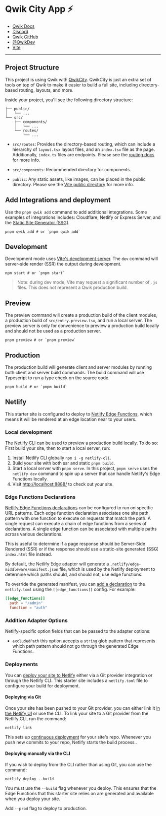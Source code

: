 # Qwik City App ⚡️

- [Qwik Docs](https://qwik.builder.io/)
- [Discord](https://qwik.builder.io/chat)
- [Qwik GitHub](https://github.com/BuilderIO/qwik)
- [@QwikDev](https://twitter.com/QwikDev)
- [Vite](https://vitejs.dev/)

---

## Project Structure

This project is using Qwik with
[QwikCity](https://qwik.builder.io/qwikcity/overview/). QwikCity is just an
extra set of tools on top of Qwik to make it easier to build a full site,
including directory-based routing, layouts, and more.

Inside your project, you'll see the following directory structure:

```
├── public/
│   └── ...
└── src/
    ├── components/
    │   └── ...
    └── routes/
        └── ...
```

- `src/routes`: Provides the directory-based routing, which can include a
  hierarchy of `layout.tsx` layout files, and an `index.tsx` file as the page.
  Additionally, `index.ts` files are endpoints. Please see the
  [routing docs](https://qwik.builder.io/qwikcity/routing/overview/) for more
  info.

- `src/components`: Recommended directory for components.

- `public`: Any static assets, like images, can be placed in the public
  directory. Please see the
  [Vite public directory](https://vitejs.dev/guide/assets.html#the-public-directory)
  for more info.

## Add Integrations and deployment

Use the `pnpm qwik add` command to add additional integrations. Some examples of
integrations includes: Cloudflare, Netlify or Express Server, and the
[Static Site Generator (SSG)](https://qwik.builder.io/qwikcity/guides/static-site-generation/).

```shell
pnpm qwik add # or `pnpm qwik add`
```

## Development

Development mode uses [Vite's development server](https://vitejs.dev/). The
`dev` command will server-side render (SSR) the output during development.

```shell
npm start # or `pnpm start`
```

> Note: during dev mode, Vite may request a significant number of `.js` files.
> This does not represent a Qwik production build.

## Preview

The preview command will create a production build of the client modules, a
production build of `src/entry.preview.tsx`, and run a local server. The preview
server is only for convenience to preview a production build locally and should
not be used as a production server.

```shell
pnpm preview # or `pnpm preview`
```

## Production

The production build will generate client and server modules by running both
client and server build commands. The build command will use Typescript to run a
type check on the source code.

```shell
pnpm build # or `pnpm build`
```

## Netlify

This starter site is configured to deploy to
[Netlify Edge Functions](https://docs.netlify.com/edge-functions/overview/),
which means it will be rendered at an edge location near to your users.

### Local development

The [Netlify CLI](https://docs.netlify.com/cli/get-started/) can be used to
preview a production build locally. To do so: First build your site, then to
start a local server, run:

1. Install Netlify CLI globally `npm i -g netlify-cli`.
2. Build your site with both ssr and static `pnpm build`.
3. Start a local server with `pnpm serve`. In this project, `pnpm serve` uses
   the `netlify dev` command to spin up a server that can handle Netlify's Edge
   Functions locally.
4. Visit [http://localhost:8888/](http://localhost:8888/) to check out your
   site.

### Edge Functions Declarations

[Netlify Edge Functions declarations](https://docs.netlify.com/edge-functions/declarations/)
can be configured to run on specific URL patterns. Each edge function
declaration associates one site path pattern with one function to execute on
requests that match the path. A single request can execute a chain of edge
functions from a series of declarations. A single edge function can be
associated with multiple paths across various declarations.

This is useful to determine if a page response should be Server-Side Rendered
(SSR) or if the response should use a static-site generated (SSG) `index.html`
file instead.

By default, the Netlify Edge adaptor will generate a
`.netlify/edge-middleware/manifest.json` file, which is used by the Netlify
deployment to determine which paths should, and should not, use edge functions.

To override the generated manifest, you can
[add a declaration](https://docs.netlify.com/edge-functions/declarations/#add-a-declaration)
to the `netlify.toml` using the `[[edge_functions]]` config. For example:

```toml
[[edge_functions]]
  path = "/admin"
  function = "auth"
```

### Addition Adapter Options

Netlify-specific option fields that can be passed to the adapter options:

- `excludedPath` this option accepts a `string` glob pattern that represents
  which path pattern should not go through the generated Edge Functions.

### Deployments

You can
[deploy your site to Netlify](https://docs.netlify.com/site-deploys/create-deploys/)
either via a Git provider integration or through the Netlify CLI. This starter
site includes a `netlify.toml` file to configure your build for deployment.

#### Deploying via Git

Once your site has been pushed to your Git provider, you can either link it
[in the Netlify UI](https://app.netlify.com/start) or use the CLI. To link your
site to a Git provider from the Netlify CLI, run the command:

```shell
netlify link
```

This sets up
[continuous deployment](https://docs.netlify.com/site-deploys/create-deploys/#deploy-with-git)
for your site's repo. Whenever you push new commits to your repo, Netlify starts
the build process..

#### Deploying manually via the CLI

If you wish to deploy from the CLI rather than using Git, you can use the
command:

```shell
netlify deploy --build
```

You must use the `--build` flag whenever you deploy. This ensures that the Edge
Functions that this starter site relies on are generated and available when you
deploy your site.

Add `--prod` flag to deploy to production.
